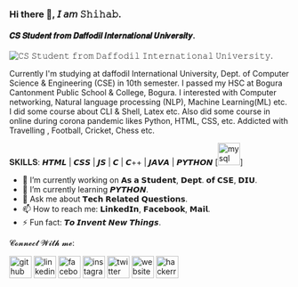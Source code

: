 ### Hi there 👋, 𝘐 𝘢𝘮 𝚂𝚑𝚒𝚑𝚊𝚋.
#### 𝑪𝑺  𝑺𝒕𝒖𝒅𝒆𝒏𝒕  𝒇𝒓𝒐𝒎  𝑫𝒂𝒇𝒇𝒐𝒅𝒊𝒍 𝑰𝒏𝒕𝒆𝒓𝒏𝒂𝒕𝒊𝒐𝒏𝒂𝒍 𝑼𝒏𝒊𝒗𝒆𝒓𝒔𝒊𝒕𝒚.
![𝙲𝚂 𝚂𝚝𝚞𝚍𝚎𝚗𝚝 𝚏𝚛𝚘𝚖 𝙳𝚊𝚏𝚏𝚘𝚍𝚒𝚕 𝙸𝚗𝚝𝚎𝚛𝚗𝚊𝚝𝚒𝚘𝚗𝚊𝚕 𝚄𝚗𝚒𝚟𝚎𝚛𝚜𝚒𝚝𝚢.](https://scontent.fdac5-1.fna.fbcdn.net/v/t1.15752-9/135821708_160767768818883_7833825883147297633_n.jpg?_nc_cat=110&ccb=2&_nc_sid=ae9488&_nc_eui2=AeGisyf-xn_0KsMlZZ6-KjALPOHgK6bOWyY84eArps5bJtPsM5DwEc3NnxGJuK4jr-8rrmyioA7EOmpvA4NncPCG&_nc_ohc=HX_HRiFOIIIAX_ksH-8&_nc_ht=scontent.fdac5-1.fna&oh=16236955ba96c216ad8c9a1357c0d561&oe=5FFDCC6C)

Currently I'm studying at daffodil International University, Dept. of Computer Science & Engineering (CSE) in 10th semester. I passed my HSC at Bogura Cantonment Public School & College, Bogura. I interested with Computer networking, Natural language processing (NLP), Machine Learning(ML) etc. I did some course about CLI & Shell, Latex etc. Also did some course in online during corona pandemic likes Python, HTML, CSS, etc. Addicted with Travelling , Football, Cricket, Chess etc.

𝐒𝐊𝐈𝐋𝐋𝐒: 𝙃𝙏𝙈𝙇 | 𝘾𝙎𝙎 | 𝙅𝙎 | 𝘾 | 𝘾++ | 𝙅𝘼𝙑𝘼 | 𝙋𝙔𝙏𝙃𝙊𝙉  [<img src='https://www.google.com/url?sa=i&url=https%3A%2F%2Ftwitter.com%2Fmysql&psig=AOvVaw0y9qcIAtuY1uvA_Asr8kIM&ust=1610735440817000&source=images&cd=vfe&ved=0CAIQjRxqFwoTCKjkp6WHnO4CFQAAAAAdAAAAABAJ' alt='mysql' height='40'>]

- 🔭 I’m currently working on 𝗔𝘀 𝗮 𝗦𝘁𝘂𝗱𝗲𝗻𝘁, 𝗗𝗲𝗽𝘁. 𝗼𝗳 𝗖𝗦𝗘, 𝗗𝗜𝗨. 
- 🌱 I’m currently learning 𝙋𝙔𝙏𝙃𝙊𝙉. 
- 💬 Ask me about 𝗧𝗲𝗰𝗵 𝗥𝗲𝗹𝗮𝘁𝗲𝗱 𝗤𝘂𝗲𝘀𝘁𝗶𝗼𝗻𝘀. 
- 📫 How to reach me: 𝗟𝗶𝗻𝗸𝗲𝗱𝗜𝗻, 𝗙𝗮𝗰𝗲𝗯𝗼𝗼𝗸, 𝗠𝗮𝗶𝗹. 
- ⚡ Fun fact: 𝙏𝙤 𝙄𝙣𝙫𝙚𝙣𝙩 𝙉𝙚𝙬 𝙏𝙝𝙞𝙣𝙜𝙨.  

𝓒𝓸𝓷𝓷𝓮𝓬𝓽 𝓦𝓲𝓽𝓱 𝓶𝓮:

[<img src='https://cdn.jsdelivr.net/npm/simple-icons@3.0.1/icons/github.svg' alt='github' height='40'>](https://github.com/https://github.com/mdshihabmahmud)  [<img src='https://cdn.jsdelivr.net/npm/simple-icons@3.0.1/icons/linkedin.svg' alt='linkedin' height='40'>](https://www.linkedin.com/in/https://www.linkedin.com/in/mdshihabmahmud//)  [<img src='https://cdn.jsdelivr.net/npm/simple-icons@3.0.1/icons/facebook.svg' alt='facebook' height='40'>](https://www.facebook.com/https://www.facebook.com/shihabmahmudroxy)  [<img src='https://cdn.jsdelivr.net/npm/simple-icons@3.0.1/icons/instagram.svg' alt='instagram' height='40'>](https://www.instagram.com/https://www.instagram.com/md.shihab.mahmud//)  [<img src='https://cdn.jsdelivr.net/npm/simple-icons@3.0.1/icons/twitter.svg' alt='twitter' height='40'>](https://twitter.com/https://twitter.com/Shihab_Mahmud17)  [<img src='https://cdn.jsdelivr.net/npm/simple-icons@3.0.1/icons/icloud.svg' alt='website' height='40'>](https://sites.google.com/view/mdshihabmahmud/)  [<img src='https://cdn.jsdelivr.net/npm/simple-icons@3.0.1/icons/hackerrank.svg' alt='hackerrank' height='40'>](https://www.hackerrank.com/_shihab_)  






